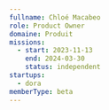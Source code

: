 ```yaml
---
fullname: Chloé Macabeo
role: Product Owner
domaine: Produit
missions:
  - start: 2023-11-13
    end: 2024-03-30
    status: independent
startups:
  - dora
memberType: beta
---
```


